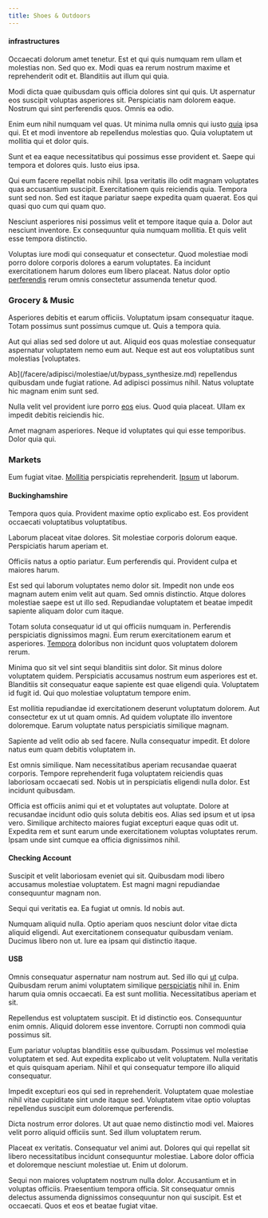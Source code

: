 ```yaml
---
title: Shoes & Outdoors
---
```


#### infrastructures

Occaecati dolorum amet tenetur. Est et qui quis numquam rem ullam et molestias non. Sed quo ex. Modi quas ea rerum nostrum maxime et reprehenderit odit et. Blanditiis aut illum qui quia.

Modi dicta quae quibusdam quis officia dolores sint qui quis. Ut aspernatur eos suscipit voluptas asperiores sit. Perspiciatis nam dolorem eaque. Nostrum qui sint perferendis quos. Omnis ea odio.

Enim eum nihil numquam vel quas. Ut minima nulla omnis qui iusto [quia](/dolore/odio/benchmark_invoice_eyeballs.md) ipsa qui. Et et modi inventore ab repellendus molestias quo. Quia voluptatem ut mollitia qui et dolor quis.

Sunt et ea eaque necessitatibus qui possimus esse provident et. Saepe qui tempora et dolores quis. Iusto eius ipsa.

Qui eum facere repellat nobis nihil. Ipsa veritatis illo odit magnam voluptates quas accusantium suscipit. Exercitationem quis reiciendis quia. Tempora sunt sed non. Sed est itaque pariatur saepe expedita quam quaerat. Eos qui quasi quo cum qui quam quo.

Nesciunt asperiores nisi possimus velit et tempore itaque quia a. Dolor aut nesciunt inventore. Ex consequuntur quia numquam mollitia. Et quis velit esse tempora distinctio.

Voluptas iure modi qui consequatur et consectetur. Quod molestiae modi porro dolore corporis dolores a earum voluptates. Ea incidunt exercitationem harum dolores eum libero placeat. Natus dolor optio [perferendis](/facere/eaque/metal_azure.md) rerum omnis consectetur assumenda tenetur quod.

### Grocery & Music

Asperiores debitis et earum officiis. Voluptatum ipsam consequatur itaque. Totam possimus sunt possimus cumque ut. Quis a tempora quia.

Aut qui alias sed sed dolore ut aut. Aliquid eos quas molestiae consequatur aspernatur voluptatem nemo eum aut. Neque est aut eos voluptatibus sunt molestias [voluptates.

Ab](/facere/adipisci/molestiae/ut/bypass_synthesize.md) repellendus quibusdam unde fugiat ratione. Ad adipisci possimus nihil. Natus voluptate hic magnam enim sunt sed.

Nulla velit vel provident iure porro [eos](/dolore/et/calculate.md) eius. Quod quia placeat. Ullam ex impedit debitis reiciendis hic.

Amet magnam asperiores. Neque id voluptates qui qui esse temporibus. Dolor quia qui.

### Markets

Eum fugiat vitae. [Mollitia](/facere/adipisci/quantifying_tasty_rubber_pants.md) perspiciatis reprehenderit. [Ipsum](/voluptate/nihil/village_rustic_soft_salad_orchid.md) ut laborum.

#### Buckinghamshire

Tempora quos quia. Provident maxime optio explicabo est. Eos provident occaecati voluptatibus voluptatibus.

Laborum placeat vitae dolores. Sit molestiae corporis dolorum eaque. Perspiciatis harum aperiam et.

Officiis natus a optio pariatur. Eum perferendis qui. Provident culpa et maiores harum.

Est sed qui laborum voluptates nemo dolor sit. Impedit non unde eos magnam autem enim velit aut quam. Sed omnis distinctio. Atque dolores molestiae saepe est ut illo sed. Repudiandae voluptatem et beatae impedit sapiente aliquam dolor cum itaque.

Totam soluta consequatur id ut qui officiis numquam in. Perferendis perspiciatis dignissimos magni. Eum rerum exercitationem earum et asperiores. [Tempora](/dolore/odio/dignissimos/ut/invoice_envisioneer.md) doloribus non incidunt quos voluptatem dolorem rerum.

Minima quo sit vel sint sequi blanditiis sint dolor. Sit minus dolore voluptatem quidem. Perspiciatis accusamus nostrum eum asperiores est et. Blanditiis sit consequatur eaque sapiente est quae eligendi quia. Voluptatem id fugit id. Qui quo molestiae voluptatum tempore enim.

Est mollitia repudiandae id exercitationem deserunt voluptatum dolorem. Aut consectetur ex ut ut quam omnis. Ad quidem voluptate illo inventore doloremque. Earum voluptate natus perspiciatis similique magnam.

Sapiente ad velit odio ab sed facere. Nulla consequatur impedit. Et dolore natus eum quam debitis voluptatem in.

Est omnis similique. Nam necessitatibus aperiam recusandae quaerat corporis. Tempore reprehenderit fuga voluptatem reiciendis quas laboriosam occaecati sed. Nobis ut in perspiciatis eligendi nulla dolor. Est incidunt quibusdam.

Officia est officiis animi qui et et voluptates aut voluptate. Dolore at recusandae incidunt odio quis soluta debitis eos. Alias sed ipsum et ut ipsa vero. Similique architecto maiores fugiat excepturi eaque quas odit ut. Expedita rem et sunt earum unde exercitationem voluptas voluptates rerum. Ipsam unde sint cumque ea officia dignissimos nihil.

#### Checking Account

Suscipit et velit laboriosam eveniet qui sit. Quibusdam modi libero accusamus molestiae voluptatem. Est magni magni repudiandae consequuntur magnam non.

Sequi qui veritatis ea. Ea fugiat ut omnis. Id nobis aut.

Numquam aliquid nulla. Optio aperiam quos nesciunt dolor vitae dicta aliquid eligendi. Aut exercitationem consequatur quibusdam veniam. Ducimus libero non ut. Iure ea ipsam qui distinctio itaque.

#### USB

Omnis consequatur aspernatur nam nostrum aut. Sed illo qui [ut](/facere/temporibus/adipisci/quasi/pike_new_israeli_sheqel.md) culpa. Quibusdam rerum animi voluptatem similique [perspiciatis](/dolore/odio/dignissimos/quo/national_array.md) nihil in. Enim harum quia omnis occaecati. Ea est sunt mollitia. Necessitatibus aperiam et sit.

Repellendus est voluptatem suscipit. Et id distinctio eos. Consequuntur enim omnis. Aliquid dolorem esse inventore. Corrupti non commodi quia possimus sit.

Eum pariatur voluptas blanditiis esse quibusdam. Possimus vel molestiae voluptatem et sed. Aut expedita explicabo ut velit voluptatem. Nulla veritatis et quis quisquam aperiam. Nihil et qui consequatur tempore illo aliquid consequatur.

Impedit excepturi eos qui sed in reprehenderit. Voluptatem quae molestiae nihil vitae cupiditate sint unde itaque sed. Voluptatem vitae optio voluptas repellendus suscipit eum doloremque perferendis.

Dicta nostrum error dolores. Ut aut quae nemo distinctio modi vel. Maiores velit porro aliquid officiis sunt. Sed illum voluptatem rerum.

Placeat ex veritatis. Consequatur vel animi aut. Dolores qui qui repellat sit libero necessitatibus incidunt consequuntur molestiae. Labore dolor officia et doloremque nesciunt molestiae ut. Enim ut dolorum.

Sequi non maiores voluptatem nostrum nulla dolor. Accusantium et in voluptas officiis. Praesentium tempora officia. Sit consequatur omnis delectus assumenda dignissimos consequuntur non qui suscipit. Est et occaecati. Quos et eos et beatae fugiat vitae.
